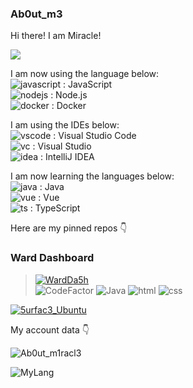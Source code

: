 ### Ab0ut_m3

Hi there! I am Miracle!  

<p><img class="dcimg" src="https://anyuwzlnfq.cloudimg.io/v7/discord.c99.nl/widget/theme-3/847761781409447947.png?&radius=25&force_format=png"></p>

I am now using the language below:  
![javascript](https://badges.aleen42.com/src/javascript.svg) : JavaScript  
![nodejs](https://badges.aleen42.com/src/node.svg) : Node.js  
![docker](https://badges.aleen42.com/src/docker.svg) : Docker  

I am using the IDEs below:  
![vscode](https://badges.aleen42.com/src/visual_studio_code.svg) : Visual Studio Code  
![vc](https://badges.aleen42.com/src/visual_studio.svg) : Visual Studio  
![idea](https://badges.aleen42.com/src/idea.svg) : IntelliJ IDEA

I am now learning the languages below:  
![java](https://badges.aleen42.com/src/java.svg) : Java  
![vue](https://badges.aleen42.com/src/vue.svg) : Vue  
![ts](https://badges.aleen42.com/src/typescript.svg) : TypeScript  

Here are my pinned repos 👇

### Ward Dashboard
> [![WardDa5h](https://github-readme-stats.vercel.app/api/pin/?username=ItzMiracleOwO&repo=WardDashboard&show_icons=true&bg_color=23272A&title_color=FF73F1&text_color=FFC0CB&icon_color=9B84EE&count_private=true&border_color=fAA61A&border_radius=10)](https://github.com/ItzMiracleOwO/WardDashboard)  
> ![CodeFactor](https://img.shields.io/codefactor/grade/github/ItzMiracleOwO/WardDashboard/main?color=%23F44A6A&logo=codefactor&style=for-the-badge) ![Java
](https://img.shields.io/badge/Java-orange?style=for-the-badge&logo=Java) ![html](https://img.shields.io/badge/html-red?style=for-the-badge) ![css](https://img.shields.io/badge/css-blue?style=for-the-badge)  


[![5urfac3_Ubuntu](https://github-readme-stats.vercel.app/api/pin/?username=ItzMiracleOwO&repo=surface-ubuntu&show_icons=true&bg_color=23272A&title_color=FF73F1&text_color=FFC0CB&icon_color=9B84EE&count_private=true&border_color=fAA61A&border_radius=10)](https://github.com/mTechHK/surface-ubuntu)

My account data 👇

![Ab0ut_m1racl3](https://github-readme-stats.vercel.app/api/?username=ItzMiracleOwO&show_icons=true&bg_color=23272A&title_color=FF73F1&text_color=FFC0CB&icon_color=9B84EE&count_private=true&include_all_commits=true&border_color=9B84EE&border_radius=10)

![MyLang](https://github-readme-stats.vercel.app/api/top-langs/?username=ItzMiracleOwO&show_icons=true&bg_color=23272A&title_color=FFC0CB&text_color=FFC0CB&icon_color=9B84EE&count_private=true&include_all_commits=true&border_color=43B581&border_radius=10)
